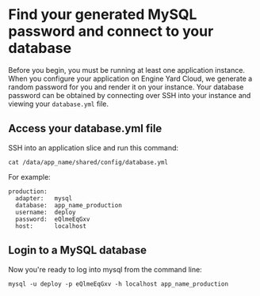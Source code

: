 # Find your generated MySQL password and connect to your database

Before you begin, you must be running at least one application instance. When you configure your application on Engine Yard Cloud, we generate a random password for you and render it on your instance. Your database password can be obtained by connecting over SSH into your instance and viewing your `database.yml` file.

## Access your database.yml file

SSH into an application slice and run this command:

    cat /data/app_name/shared/config/database.yml

For example:

    production:
      adapter:   mysql
      database:  app_name_production
      username:  deploy
      password:  eQlmeEqGxv
      host:      localhost


## Login to a MySQL database

Now you're ready to log into mysql from the command line:

    mysql -u deploy -p eQlmeEqGxv -h localhost app_name_production